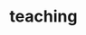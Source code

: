 ---
layout: page
permalink: /teaching/
title: teaching
description: Materials for courses you taught. Replace this text with your description.
nav: true
---